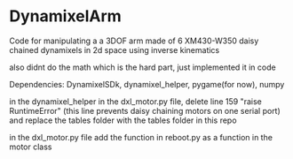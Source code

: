 # DynamixelArm
Code for manipulating a a 3DOF arm made of 6 XM430-W350 daisy chained dynamixels in 2d space using inverse kinematics

also didnt do the math which is the hard part, just implemented it in code

Dependencies: DynamixelSDk, dynamixel_helper, pygame(for now), numpy 

in the dynamixel_helper in the dxl_motor.py file, delete line 159 "raise RuntimeError" (this line prevents daisy chaining motors on one serial port) and replace the tables folder with the tables folder in this repo

in the dxl_motor.py file add the function in reboot.py as a function in the motor class 
